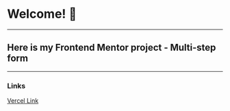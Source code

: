 # Welcome! 👋

---

## Here is my Frontend Mentor project - Multi-step form

---

### Links

[Vercel Link](https://multi-step-form-seven-khaki.vercel.app/)
